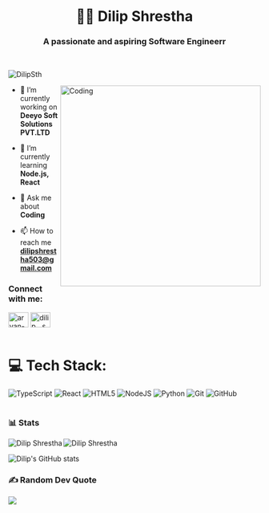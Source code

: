 <h1 align="center">🏄‍♂️ Dilip Shrestha</h1>
<h3 align="center">A passionate and aspiring Software Engineerr</h3>
<br />

<p align="left"> <img src="https://komarev.com/ghpvc/?username=DilipSth&label=Profile%20views&color=0e75b6&style=flat" alt="DilipSth" /> </p>

<img align="right" alt="Coding" width="400" src="https://cdn.dribbble.com/users/1162077/screenshots/3848914/programmer.gif">
  
- 🔭 I’m currently working on **Deeyo Soft Solutions PVT.LTD**

- 🌱 I’m currently learning **Node.js, React**

- 💬 Ask me about **Coding**

- 📫 How to reach me **dilipshrestha503@gmail.com**

<h3 align="left">Connect with me:</h3>
<p align="left">
<a href="https://www.linkedin.com/in/dilip-shrestha-560828246/" target="blank"><img align="center" src="https://raw.githubusercontent.com/rahuldkjain/github-profile-readme-generator/master/src/images/icons/Social/linked-in-alt.svg" alt="aryan-gurung" height="30" width="40" /></a>
<a href="https://www.instagram.com/dilip__shrestha/?hl=en" target="blank"><img align="center" src="https://raw.githubusercontent.com/rahuldkjain/github-profile-readme-generator/master/src/images/icons/Social/instagram.svg" alt="dilip__shrestha" height="30" width="40" /></a>
<br />
<br />


# 💻 Tech Stack:
![TypeScript](https://img.shields.io/badge/typescript-%23007ACC.svg?style=for-the-badge&logo=typescript&logoColor=white) ![React](https://img.shields.io/badge/react-%2320232a.svg?style=for-the-badge&logo=react&logoColor=%2361DAFB) ![HTML5](https://img.shields.io/badge/html5-%23E34F26.svg?style=for-the-badge&logo=html5&logoColor=white) ![NodeJS](https://img.shields.io/badge/node.js-6DA55F?style=for-the-badge&logo=node.js&logoColor=white) ![Python](https://img.shields.io/badge/python-3670A0?style=for-the-badge&logo=python&logoColor=ffdd54) ![Git](https://img.shields.io/badge/git-%23F05033.svg?style=for-the-badge&logo=git&logoColor=white) ![GitHub](https://img.shields.io/badge/github-%23121011.svg?style=for-the-badge&logo=github&logoColor=white)
<br />

#

### 📊 Stats

<p><img align="left" src="https://github-readme-stats.vercel.app/api/top-langs?username=dilipsth&show_icons=true&locale=en&layout=compact" alt="Dilip Shrestha" /></p>

<p><img align="center" src="https://github-readme-streak-stats.herokuapp.com/?user=dilipsth&" alt="Dilip Shrestha" /></p>

![Dilip's GitHub stats](https://github-readme-stats.vercel.app/api?username=dilipsth&show_icons=true&theme=gruvbox)

### ✍️ Random Dev Quote
![](https://quotes-github-readme.vercel.app/api?type=horizontal&theme=radical)




